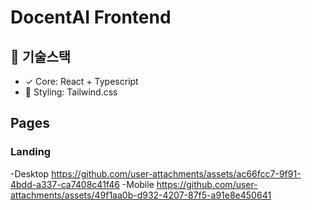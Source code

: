 # DocentAI Frontend

## 📌 기술스택
- ✓ Core: React + Typescript
- 🎨 Styling: Tailwind.css


## Pages

### Landing
-Desktop 
https://github.com/user-attachments/assets/ac66fcc7-9f91-4bdd-a337-ca7408c41f46
-Mobile 
https://github.com/user-attachments/assets/49f1aa0b-d932-4207-87f5-a91e8e450641



